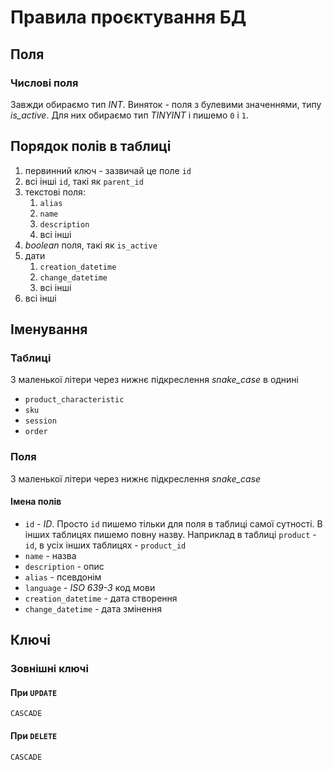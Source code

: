 # Правила проєктування БД

## Поля
### Числові поля
Завжди обираємо тип _INT_. Виняток - поля з булевими значеннями, типу _is_active_. Для них обираємо тип _TINYINT_ і пишемо `0` і `1`.

## Порядок полів в таблиці

1. первинний ключ - зазвичай це поле `id`
2. всі інші `id`, такі як `parent_id`
3. текстові поля:
    1. `alias`
    2. `name`
    3. `description`
    4. всі інші
4. _boolean_ поля, такі як `is_active`
5. дати
    1. `creation_datetime`
    2. `change_datetime`
    3. всі інші
6. всі інші

## Іменування

### Таблиці
З маленької літери через нижнє підкреслення _snake_case_ в однині
* `product_characteristic`
* `sku`
* `session`
* `order`

### Поля
З маленької літери через нижнє підкреслення _snake_case_

#### Імена полів
* `id` - _ID_. Просто `id` пишемо тільки для поля в таблиці самої сутності. В інших таблицях пишемо повну назву. Наприклад в таблиці `product` - `id`, в усіх інших таблицях - `product_id`
* `name` - назва
* `description` - опис
* `alias` - псевдонім
* `language` - _ISO 639-3_ код мови
* `creation_datetime` - дата створення
* `change_datetime` - дата змінення


## Ключі
### Зовнішні ключі

#### При `UPDATE`
`CASCADE`

#### При `DELETE`
`CASCADE`
